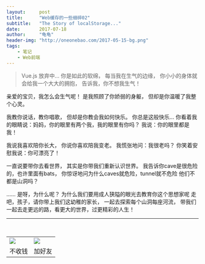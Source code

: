 ```yaml
---
layout:     post
title:      "Web缓存的一些细碎02"
subtitle:   "The Story of localStorage..."
date:       2017-07-18
author:     "龟龟"
header-img: "http://oneonebao.com/2017-05-15-bg.png"
tags:
    - 笔记
    - Web前端
---
```


>Vue.js 放弃中...
你是如此的软绵，
每当我在生气的边缘，
你小小的身体就会给我一个大大的拥抱，
告诉我，你不想我生气！

亲爱的宝贝，我怎么会生气呢！
是我照顾了你娇弱的身躯，
但却是你温暖了我整个心灵。

我教你说话，教你唱歌，
但却是你教会我如何快乐。
你总是这般快乐…
你看着我的眼睛说：妈妈，你的眼里有两个我，我的眼里有你吗？
我说：你的眼里都是我！

我说我喜欢陪你长大，
你说你喜欢陪我变老。
我慌张地问：我很老吗？
你笑着安慰我说：你可漂亮了！

一直说要带你去看世界，
其实是你带我们重新认识世界。
我告诉你cave是很危险的，也许里面有bats，
你惊讶地问为什么caves就危险，tunnel就不危险
他们不都是山洞吗？

……
是呀，为什么呢？
为什么我们要用成人狭隘的眼光去教育你这个思想家呢
走吧，孩子，请你带上我们这幼稚的家长，
一起去探索每个山洞每座河流，
带我们一起去走更远的路，看更大的世界，过更精彩的人生！


----
<br />
<table border="0">
    <tr border="0">
        <td>
            <img src="http://oneonebao.com/0%20%2837%29.gif">
        </td>
        <td>
            <img src="http://oneonebao.com/1490924677.png">
        </td>
    </tr>
    <tr>
        <td style="text-align:center">
            <span>不收钱</span>
        </td>
        <td style="text-align:center">
            <span>加好友</span>
        </td>
    </tr>
</table>
